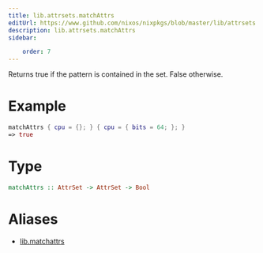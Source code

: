 ```yaml
---
title: lib.attrsets.matchAttrs
editUrl: https://www.github.com/nixos/nixpkgs/blob/master/lib/attrsets.nix#L1092C5
description: lib.attrsets.matchAttrs
sidebar:

    order: 7
---
```


Returns true if the pattern is contained in the set. False otherwise.

# Example

```nix
matchAttrs { cpu = {}; } { cpu = { bits = 64; }; }
=> true
```

# Type

```haskell
matchAttrs :: AttrSet -> AttrSet -> Bool
```


# Aliases

- [lib.matchattrs](/nix-doc-comments/reference/lib/lib-matchattrs)


